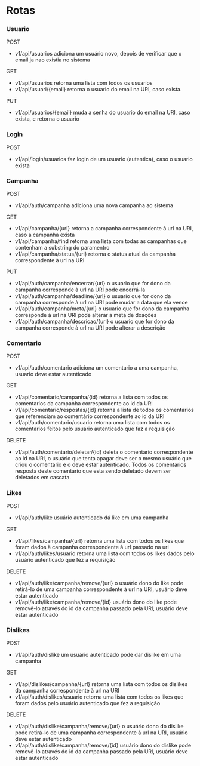 <h1>Rotas</h1>

<h3>Usuario</h3>

POST
- v1/api/usuarios
    adiciona um usuário novo, depois de verificar que o email ja nao existia no sistema

GET
- v1/api/usuarios
    retorna uma lista com todos os usuarios
- v1/api/usuari/{email}
    retorna o usuario do email na URI, caso exista.

PUT
- v1/api/usuarios/{email}
    muda a senha do usuario do email na URI, caso exista, e retorna o usuario

<h3>Login</h3>

POST
- v1/api/login/usuarios
    faz login de um usuario (autentica), caso o usuario exista

<h3>Campanha</h3>

POST
- v1/api/auth/campanha 
    adiciona uma nova campanha ao sistema

GET
- v1/api/campanha/{url}
    retorna a campanha correspondente à url na URI, caso a campanha exista
- v1/api/campanha/find
    retorna uma lista com todas as campanhas que contenham a substring do paramentro
- v1/api/campanha/status/{url}
    retorna o status atual da campanha correspondente à url na URI

PUT
- v1/api/auth/campanha/encerrar/{url}
    o usuario que for dono da campanha corresponde à url na URI pode encerrá-la
- v1/api/auth/campanha/deadline/{url}
    o usuario que for dono da campanha corresponde à url na URI pode mudar a data que ela vence
- v1/api/auth/campanha/meta/{url}
    o usuario que for dono da campanha corresponde à url na URI pode alterar a meta de doações
- v1/api/auth/campanha/descricao/{url}
    o usuario que for dono da campanha corresponde à url na URI pode alterar a descrição

<h3>Comentario</h3>

POST
- v1/api/auth/comentario
    adiciona um comentario a uma campanha, usuario deve estar autenticado

GET
- v1/api/comentario/campanha/{id}
    retorna a lista com todos os comentarios da campanha correspondente ao id da URI
- v1/api/comentario/respostas/{id}
    retorna a lista de todos os comentarios que referenciam ao comentário correspondente ao id da URI
- v1/api/auth/comentario/usuario
    retorna uma lista com todos os comentarios feitos pelo usuário autenticado que faz a requisição

DELETE
- v1/api/auth/comentario/deletar/{id}
    deleta o comentario correspondente ao id na URI, o usuário que tenta apagar deve ser o mesmo usuário que criou o comentario e o deve estar autenticado. 
    Todos os comentarios resposta deste comentario que esta sendo deletado devem ser deletados em cascata.
    

<h3>Likes</h3>

POST
- v1/api/auth/like
    usuário autenticado dá like em uma campanha

GET
- v1/api/likes/campanha/{url}
    retorna uma lista com todos os likes que foram dados à campanha correspondente à url passado na uri
- v1/api/auth/likes/usuario
    retorna uma lista com todos os likes dados pelo usuário autenticado que fez a requisição

DELETE
- v1/api/auth/like/campanha/remove/{url}
    o usuário dono do like pode retirá-lo de uma campanha correspondente à url na URI, usuário deve estar autenticado 
- v1/api/auth/like/campanha/remove/{id}
    usuário dono do like pode removê-lo através do id da campanha  passado pela URI, usuário deve estar autenticado

<h3>Dislikes</h3>

POST
- v1/api/auth/dislike
    um usuário autenticado pode dar dislike em uma campanha

GET
- v1/api/dislikes/campanha/{url}
    retorna uma lista com todos os dislikes da campanha correspondente à url na URI
- v1/api/auth/dislikes/usuario
    retorna uma lista com todos os likes que foram dados pelo usuário autenticado que fez a requisição

DELETE
- v1/api/auth/dislike/campanha/remove/{url}
    o usuário dono do dislike pode retirá-lo de uma campanha correspondente à url na URI, usuário deve estar autenticado 
- v1/api/auth/dislike/campanha/remove/{id}
    usuário dono do dislike pode removê-lo através do id da campanha passado pela URI, usuário deve estar autenticado